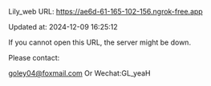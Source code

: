 Lily_web URL: https://ae6d-61-165-102-156.ngrok-free.app

Updated at: 2024-12-09 16:25:12

If you cannot open this URL, the server might be down.

Please contact: 

goley04@foxmail.com Or Wechat:GL_yeaH